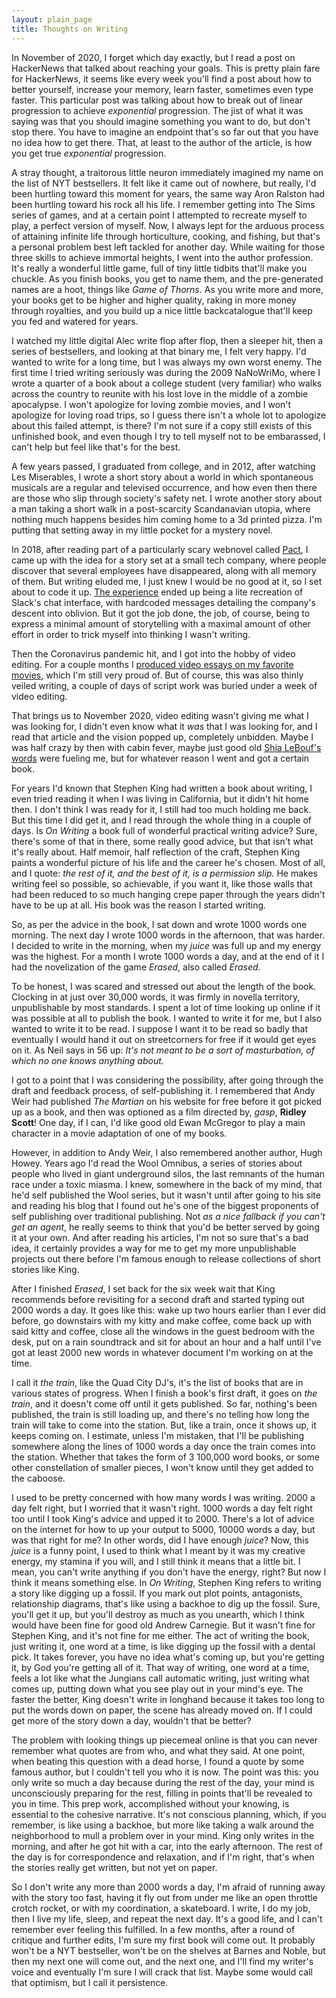 ```yaml
---
layout: plain_page
title: Thoughts on Writing
---
```


In November of 2020, I forget which day exactly, but I read a post on HackerNews that talked about reaching your goals. This is pretty plain fare for HackerNews, it seems like every week you'll find a post about how to better yourself, increase your memory, learn faster, sometimes even type faster. This particular post was talking about how to break out of linear progression to achieve *exponential* progression. The jist of what it was saying was that you should imagine something you want to do, but don't stop there. You have to imagine an endpoint that's so far out that you have no idea how to get there. That, at least to the author of the article, is how you get true *exponential* progression.

A stray thought, a traitorous little neuron immediately imagined my name on the list of NYT bestsellers. It felt like it came out of nowhere, but really, I'd been hurtling toward this moment for years, the same way Aron Ralston had been hurtling toward his rock all his life. I remember getting into The Sims series of games, and at a certain point I attempted to recreate myself to play, a perfect version of myself. Now, I always lept for the arduous process of attaining infinite life through horticulture, cooking, and fishing, but that's a personal problem best left tackled for another day. While waiting for those three skills to achieve immortal heights, I went into the author profession. It's really a wonderful little game, full of tiny little tidbits that'll make you chuckle. As you finish books, you get to name them, and the pre-generated names are a hoot, things like *Game of Thorns*. As you write more and more, your books get to be higher and higher quality, raking in more money through royalties, and you build up a nice little backcatalogue that'll keep you fed and watered for years.

I watched my little digital Alec write flop after flop, then a sleeper hit, then a series of bestsellers, and looking at that binary me, I felt very happy. I'd wanted to write for a long time, but I was always my own worst enemy. The first time I tried writing seriously was during the 2009 NaNoWriMo, where I wrote a quarter of a book about a college student (very familiar) who walks across the country to reunite with his lost love in the middle of a zombie apocalypse. I won't apologize for loving zombie movies, and I won't apologize for loving road trips, so I guess there isn't a whole lot to apologize about this failed attempt, is there? I'm not sure if a copy still exists of this unfinished book, and even though I try to tell myself not to be embarassed, I can't help but feel like that's for the best.

A few years passed, I graduated from college, and in 2012, after watching Les Miserables, I wrote a short story about a world in which spontaneous musicals are a regular and televised occurrence, and how even then there are those who slip through society's safety net. I wrote another story about a man taking a short walk in a post-scarcity Scandanavian utopia, where nothing much happens besides him coming home to a 3d printed pizza. I'm putting that setting away in my little pocket for a mystery novel.

In 2018, after reading part of a particularly scary webnovel called [Pact](https://pactwebserial.wordpress.com/), I came up with the idea for a story set at a small tech company, where people discover that several employees have disappeared, along with all memory of them. But writing eluded me, I just knew I would be no good at it, so I set about to code it up. [The experience](https://cakenggt.github.io/erased/#/) ended up being a lite recreation of Slack's chat interface, with hardcoded messages detailing the company's descent into oblivion. But it got the job done, the job, of course, being to express a minimal amount of storytelling with a maximal amount of other effort in order to trick myself into thinking I wasn't writing.

Then the Coronavirus pandemic hit, and I got into the hobby of video editing. For a couple months I [produced video essays on my favorite movies](https://www.youtube.com/channel/UCcotpDFc7EelZQeoKJ1mpZQ), which I'm still very proud of. But of course, this was also thinly veiled writing, a couple of days of script work was buried under a week of video editing.

That brings us to November 2020, video editing wasn't giving me what I was looking for, I didn't even know what it *was* that I was looking for, and I read that article and the vision popped up, completely unbidden. Maybe I was half crazy by then with cabin fever, maybe just good old [Shia LeBouf's words](https://www.youtube.com/watch?v=ZXsQAXx_ao0) were fueling me, but for whatever reason I went and got a certain book.

For years I'd known that Stephen King had written a book about writing, I even tried reading it when I was living in California, but it didn't hit home then. I don't think I was ready for it, I still had too much holding me back. But this time I did get it, and I read through the whole thing in a couple of days. Is _On Writing_ a book full of wonderful practical writing advice? Sure, there's some of that in there, some really good advice, but that isn't what it's really about. Half memoir, half reflection of the craft, Stephen King paints a wonderful picture of his life and the career he's chosen. Most of all, and I quote: *the rest of it, and the best of it, is a permission slip.* He makes writing feel so possible, so achievable, if you want it, like those walls that had been reduced to so much hanging crepe paper through the years didn't have to be up at all. His book was the reason I started writing.

So, as per the advice in the book, I sat down and wrote 1000 words one morning. The next day I wrote 1000 words in the afternoon, that was harder. I decided to write in the morning, when my *juice* was full up and my energy was the highest. For a month I wrote 1000 words a day, and at the end of it I had the novelization of the game *Erased*, also called *Erased*.

To be honest, I was scared and stressed out about the length of the book. Clocking in at just over 30,000 words, it was firmly in novella territory, unpublishable by most standards. I spent a lot of time looking up online if it was possible at all to publish the book. I wanted to write it for me, but I also wanted to write it to be read. I suppose I want it to be read so badly that eventually I would hand it out on streetcorners for free if it would get eyes on it. As Neil says in 56 up: *It's not meant to be a sort of masturbation, of which no one knows anything about.*

I got to a point that I was considering the possibility, after going through the draft and feedback process, of self-publishing it. I remembered that Andy Weir had published *The Martian* on his website for free before it got picked up as a book, and then was optioned as a film directed by, *gasp*, **Ridley Scott**! One day, if I can, I'd like good old Ewan McGregor to play a main character in a movie adaptation of one of my books.

However, in addition to Andy Weir, I also remembered another author, Hugh Howey. Years ago I'd read the Wool Omnibus, a series of stories about people who lived in giant underground silos, the last remnants of the human race under a toxic miasma. I knew, somewhere in the back of my mind, that he'd self published the Wool series, but it wasn't until after going to his site and reading his blog that I found out he's one of the biggest proponents of self publishing over traditional publishing. Not *as a nice fallback if you can't get an agent*, he really seems to think that you'd be better served by going it at your own. And after reading his articles, I'm not so sure that's a bad idea, it certainly provides a way for me to get my more unpublishable projects out there before I'm famous enough to release collections of short stories like King.

After I finished *Erased*, I set back for the six week wait that King recommends before revisiting for a second draft and started typing out 2000 words a day. It goes like this: wake up two hours earlier than I ever did before, go downstairs with my kitty and make coffee, come back up with said kitty and coffee, close all the windows in the guest bedroom with the desk, put on a rain soundtrack and sit for about an hour and a half until I've got at least 2000 new words in whatever document I'm working on at the time.

I call it *the train*, like the Quad City DJ's, it's the list of books that are in various states of progress. When I finish a book's first draft, it goes on *the train*, and it doesn't come off until it gets published. So far, nothing's been published, the train is still loading up, and there's no telling how long the train will take to come into the station. But, like a train, once it shows up, it keeps coming on. I estimate, unless I'm mistaken, that I'll be publishing somewhere along the lines of 1000 words a day once the train comes into the station. Whether that takes the form of 3 100,000 word books, or some other constellation of smaller pieces, I won't know until they get added to the caboose.

I used to be pretty concerned with how many words I was writing. 2000 a day felt right, but I worried that it wasn't right. 1000 words a day felt right too until I took King's advice and upped it to 2000. There's a lot of advice on the internet for how to up your output to 5000, 10000 words a day, but was that right for me? In other words, did I have enough *juice*? Now, this *juice* is a funny point, I used to think what I meant by it was my creative energy, my stamina if you will, and I still think it means that a little bit. I mean, you can't write anything if you don't have the energy, right? But now I think it means something else. In _On Writing_, Stephen King refers to writing a story like digging up a fossil. If you mark out plot points, antagonists, relationship diagrams, that's like using a backhoe to dig up the fossil. Sure, you'll get it up, but you'll destroy as much as you unearth, which I think would have been fine for good old Andrew Carnegie. But it wasn't fine for Stephen King, and it's not fine for me either. The act of writing the book, just writing it, one word at a time, is like digging up the fossil with a dental pick. It takes forever, you have no idea what's coming up, but you're getting it, by God you're getting all of it. That way of writing, one word at a time, feels a lot like what the Jungians call automatic writing, just writing what comes up, putting down what you see play out in your mind's eye. The faster the better, King doesn't write in longhand because it takes too long to put the words down on paper, the scene has already moved on. If I could get more of the story down a day, wouldn't that be better?

The problem with looking things up piecemeal online is that you can never remember what quotes are from who, and what they said. At one point, when beating this question with a dead horse, I found a quote by some famous author, but I couldn't tell you who it is now. The point was this: you only write so much a day because during the rest of the day, your mind is unconsciously preparing for the rest, filling in points that'll be revealed to you in time. This prep work, accomplished without your knowing, is essential to the cohesive narrative. It's not conscious planning, which, if you remember, is like using a backhoe, but more like taking a walk around the neighborhood to mull a problem over in your mind. King only writes in the morning, and after he got hit with a car, into the early afternoon. The rest of the day is for correspondence and relaxation, and if I'm right, that's when the stories really get written, but not yet on paper.

So I don't write any more than 2000 words a day, I'm afraid of running away with the story too fast, having it fly out from under me like an open throttle crotch rocket, or with my coordination, a skateboard. I write, I do my job, then I live my life, sleep, and repeat the next day. It's a good life, and I can't remember ever feeling this fulfilled. In a few months, after a round of critique and further edits, I'm sure my first book will come out. It probably won't be a NYT bestseller, won't be on the shelves at Barnes and Noble, but then my next one will come out, and the next one, and I'll find my writer's voice and eventually I'm sure I will crack that list. Maybe some would call that optimism, but I call it persistence.

